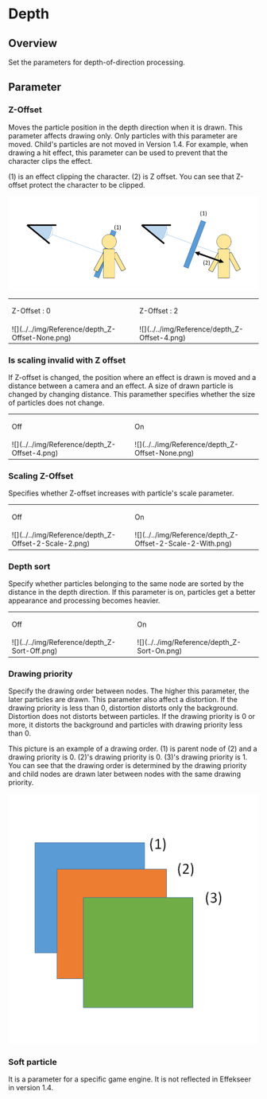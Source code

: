 ﻿# Depth

## Overview

Set the parameters for depth-of-direction processing.

## Parameter

### Z-Offset

Moves the particle position in the depth direction when it is drawn. This parameter affects drawing only. Only particles with this parameter are moved. Child's particles are not moved in Version 1.4. For example, when drawing a hit effect, this parameter can be used to prevent that the character clips the effect.

(1) is an effect clipping the character. (2) is Z offset. You can see that Z-offset protect the character to be clipped.

![](../../img/Reference/depth_Z-Offset.png)

<table>

<tbody>

<tr>

<td>

Z-Offset : 0

</td>

<td>

Z-Offset : 2

</td>

</tr>

<tr>

<td>![](../../img/Reference/depth_Z-Offset-None.png)</td>

<td>![](../../img/Reference/depth_Z-Offset-4.png)</td>

</tr>

</tbody>

</table>

### Is scaling invalid with Z offset

If Z-offset is changed, the position where an effect is drawn is moved and a distance between a camera and an effect. A size of drawn particle is changed by changing distance. This paramether specifies whether the size of particles does not change.

<table>

<tbody>

<tr>

<td>

Off

</td>

<td>

On

</td>

</tr>

<tr>

<td>![](../../img/Reference/depth_Z-Offset-4.png)</td>

<td>![](../../img/Reference/depth_Z-Offset-None.png)</td>

</tr>

</tbody>

</table>

### Scaling Z-Offset

Specifies whether Z-offset increases with particle's scale parameter.

<table>

<tbody>

<tr>

<td>

Off

</td>

<td>

On

</td>

</tr>

<tr>

<td>![](../../img/Reference/depth_Z-Offset-2-Scale-2.png)</td>

<td>![](../../img/Reference/depth_Z-Offset-2-Scale-2-With.png)</td>

</tr>

</tbody>

</table>

### Depth sort

Specify whether particles belonging to the same node are sorted by the distance in the depth direction. If this parameter is on, particles get a better appearance and processing becomes heavier.

<table>

<tbody>

<tr>

<td>

Off

</td>

<td>

On

</td>

</tr>

<tr>

<td>![](../../img/Reference/depth_Z-Sort-Off.png)</td>

<td>![](../../img/Reference/depth_Z-Sort-On.png)</td>

</tr>

</tbody>

</table>

### Drawing priority

Specify the drawing order between nodes. The higher this parameter, the later particles are drawn. This parameter also affect a distortion. If the drawing priority is less than 0, distortion distorts only the background. Distortion does not distorts between particles. If the drawing priority is 0 or more, it distorts the background and particles with drawing priority less than 0.

This picture is an example of a drawing order. (1) is parent node of (2) and a drawing priority is 0. (2)'s drawing priority is 0. (3)'s drawing priority is 1. You can see that the drawing order is determined by the drawing priority and child nodes are drawn later between nodes with the same drawing priority.

![](../../img/Reference/depth_drawingPriority.png)

### Soft particle

It is a parameter for a specific game engine. It is not reflected in Effekseer in version 1.4.
